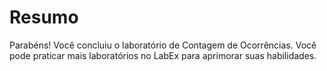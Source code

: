 # Resumo

Parabéns! Você concluiu o laboratório de Contagem de Ocorrências. Você pode praticar mais laboratórios no LabEx para aprimorar suas habilidades.
